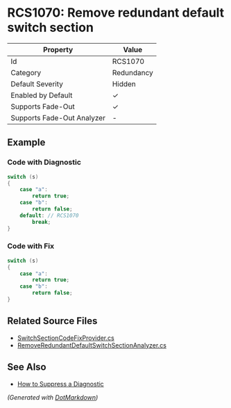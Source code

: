 # RCS1070: Remove redundant default switch section

| Property                    | Value      |
| --------------------------- | ---------- |
| Id                          | RCS1070    |
| Category                    | Redundancy |
| Default Severity            | Hidden     |
| Enabled by Default          | &#x2713;   |
| Supports Fade\-Out          | &#x2713;   |
| Supports Fade\-Out Analyzer | \-         |

## Example

### Code with Diagnostic

```csharp
switch (s)
{
    case "a":
        return true;
    case "b":
        return false;
    default: // RCS1070
        break;
}
```

### Code with Fix

```csharp
switch (s)
{
    case "a":
        return true;
    case "b":
        return false;
}
```

## Related Source Files

* [SwitchSectionCodeFixProvider.cs](../../src/Analyzers.CodeFixes/CSharp/CodeFixes/SwitchSectionCodeFixProvider.cs)
* [RemoveRedundantDefaultSwitchSectionAnalyzer.cs](../../src/Analyzers/CSharp/Analysis/RemoveRedundantDefaultSwitchSectionAnalyzer.cs)

## See Also

* [How to Suppress a Diagnostic](../HowToConfigureAnalyzers.md#how-to-suppress-a-diagnostic)

*\(Generated with [DotMarkdown](http://github.com/JosefPihrt/DotMarkdown)\)*